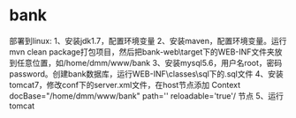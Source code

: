 # bank
部署到linux: 
1、安装jdk1.7，配置环境变量 
2、安装maven，配置环境变量。运行mvn clean package打包项目，然后把bank-web\target下的WEB-INF文件夹放到任意位置，如/home/dmm/www/bank 
3、安装mysql5.6，用户名root，密码password。创建bank数据库，运行WEB-INF\classes\sql下的.sql文件 
4、安装tomcat7，修改conf下的server.xml文件，在host节点添加 Context docBase="/home/dmm/www/bank" path='' reloadable='true'/ 节点
5、运行tomcat
